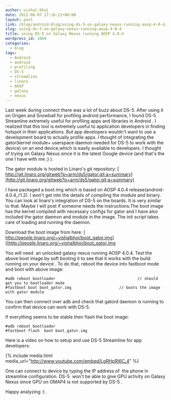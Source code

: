 ```yaml
---
author: vishal.bhoj
date: 2012-06-07 17:16:11+00:00
layout: post
link: /blog/android-blog/using-ds-5-on-galaxy-nexus-running-aosp-4-0-4/
slug: using-ds-5-on-galaxy-nexus-running-aosp-4-0-4
title: using DS-5 on Galaxy Nexus running AOSP 4.0.4
wordpress_id: 1669
categories:
  - blog
tags:
  - Android
  - android
  - profiling
  - DS-5
  - streamline
  - linaro
  - AOSP
  - galaxy
  - nexus
---
```


Last week during connect there was a lot of buzz about DS-5. After using it on Origen and Snowball for profiling android performance, I found DS-5 Streamline extremely useful for profiling apps and libraries in Android . I realized that this tool is extremely useful to application developers in finding hotspot in their applications. But app developers wouldn't want to use a development board to actually profile apps. I thought of integrating the gator(kernel module+ userspace daemon needed for DS-5 to work with the device) on an end device,which is easily available to developers. I thought of trying on Galaxy Nexus since it is the latest Google device (and that's the one I have with me ;) ).

The gator module is hosted in Linaro's git repository:
[ http://git.linaro.org/gitweb?p=arm/ds5/gator.git;a=summary](http://git.linaro.org/gitweb?p=arm/ds5/gator.git;a=summary)

I have packaged a boot.img which is based on AOSP 4.0.4 release(android-4.0.4_r1.2). I won't get into the details of compiling the module and binary.  You can look at linaro's integration of DS-5 on the boards. It is very similar to that. Maybe I will post if someone needs the instructions.The boot image has the kernel compiled with necessary configs for gator and I have also included the gator daemon and module in the image. The init script takes care of loading and running the daemon.

Download the boot image from here:
[ http://people.linaro.org/~vishalbhoj/boot_gator.img]()http://people.linaro.org/~vishalbhoj/boot_gator.img

You will need  an unlocked galaxy nexus running AOSP 4.0.4.
Test the above boot image by soft booting it to see that it works with the build running on your device . To do that, reboot the device into fastboot mode and boot with above image:

```
#adb reboot bootloader                                    // should get you to bootloader mode
#fastboot boot boot_gator.img                     // boots the image with gator module

```

You can then connect over adb and check that gatord daemon is running to confirm that device can work with DS-5.

If everything seems to be stable then flash the boot image:

```
#adb reboot bootloader
#fastboot flash  boot boot_gator.img
```

Here is a video on how to setup and use DS-5 Streamline for app developers:

{% include media.html media_url="http://www.youtube.com/embed/LgRHpRI6C_4" %}

One can connect to device by typing the IP address of  the phone in streamline configuration. DS-5  won't be able to give GPU activity on Galaxy Nexus since GPU on OMAP4 is not supported by DS-5 .

Happy analyzing :) .
